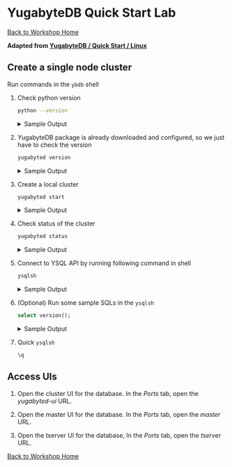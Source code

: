 # YugabyteDB Quick Start Lab

[Back to Workshop Home](../../README.md)

**Adapted from [YugabyteDB / Quick Start / Linux](doc-yb-qs)**

## Create a single node cluster

Run commands in the `ybdb` shell

1. Check python version


    ```bash
    python --version
    ```


    <details>
      <summary>
      Sample Output
      </summary>

      ```bash

      ```

    </details>

1. YugabyteDB package is  already downloaded and configured, so we just have to check the version


    ```bash
    yugabyted version
    ```

    <details>
      <summary>
      Sample Output
      </summary>

      ```bash

      ```

    </details>

1. Create a local cluster


    ```bash
    yugabyted start
    ```

    <details>
      <summary>
      Sample Output
      </summary>

      ```bash
      Starting yugabyted...
      ✅ System checks
      - Starting the YugabyteDB Processes...
      ✅ YugabyteDB Started
      ✅ UI ready
      ✅ Data placement constraint successfully verified

      ⚠ WARNINGS:
      - Cluster started in an insecure mode without authentication and encryption enabled. For non-production use only, not to be used without firewalls blocking the internet traffic.


      +----------------------------------------------------------------------------------------------------------+
      |                                                yugabyted                                                 |
      +----------------------------------------------------------------------------------------------------------+
      | Status              : Running.                                                                           |
      | Replication Factor  : 1                                                                                  |
      | Web console         : http://127.0.0.1:7000                                                              |
      | JDBC                : jdbc:postgresql://127.0.0.1:5433/yugabyte?user=yugabyte&password=yugabyte                   |
      | YSQL                : bin/ysqlsh   -U yugabyte -d yugabyte                                               |
      | YCQL                : bin/ycqlsh   -u cassandra                                                          |
      | Data Dir            : /Users/yrampuria/var/data                                                          |
      | Log Dir             : /Users/yrampuria/var/logs                                                          |
      | Universe UUID       : 0a50fd08-ff1a-4321-aee4-828caf3e7574                                               |
      +----------------------------------------------------------------------------------------------------------+
      🚀 YugabyteDB started successfully! To load a sample dataset, try 'yugabyted demo'.
      🎉 Join us on Slack at https://www.yugabyte.com/slack
      👕 Claim your free t-shirt at https://www.yugabyte.com/community-rewards/
      ```

    </details>


1. Check status of the cluster


    ```bash
    yugabyted status
    ```

    <details>
      <summary>
      Sample Output
      </summary>

      ```bash

      ```

    </details>


1. Connect to YSQL API by running following command in shell


    ```bash
    ysqlsh
    ```

    <details>
      <summary>
      Sample Output
      </summary>

      ```bash

      ```

    </details>

1. (Optional) Run some sample SQLs in the `ysqlsh`

    ```sql
    select version();
    ```

    <details>
      <summary>
      Sample Output
      </summary>

      ```bash

      ```

    </details>

1. Quick `ysqlsh`

      ```sql
      \q
      ```



## Access UIs


1. Open the cluster UI  for the database. In the *Ports* tab, open the *yugabyted-ui* URL.

1. Open the master UI for the database. In the *Ports* tab, open the *master* URL.

2. Open the tserver UI for the database, In the *Ports* tab, open the *tserver* URL.






[Back to Workshop Home](../../README.md)

